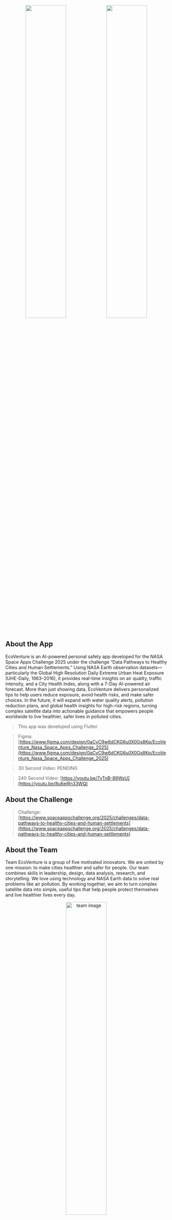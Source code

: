 <p align = "center"><img width="50%" src="https://assets.spaceappschallenge.org/media/images/Space_Apps_Default_Logo_-_2-Col.width-440.jpegquality-60.png"><img width="50%" src="https://nsac.basis.org.bd/uploads/images/logo.png"></p>

## About the App
EcoVenture is an AI-powered personal safety app developed for the NASA Space Apps Challenge 2025 under the challenge “Data Pathways to Healthy Cities and Human Settlements.” Using NASA Earth observation datasets—particularly the Global High Resolution Daily Extreme Urban Heat Exposure (UHE-Daily, 1983–2016), it provides real-time insights on air quality, traffic intensity, and a City Health Index, along with a 7-Day AI-powered air forecast. More than just showing data, EcoVenture delivers personalized tips to help users reduce exposure, avoid health risks, and make safer choices. In the future, it will expand with water quality alerts, pollution reduction plans, and global health insights for high-risk regions, turning complex satellite data into actionable guidance that empowers people worldwide to live healthier, safer lives in polluted cities.

> This app was developed using Flutter

> Figma: [https://www.figma.com/design/0aCvC9w6dCKG6u0X0Gs8Kp/EcoVenture_Nasa_Space_Apps_Challenge_2025](https://www.figma.com/design/0aCvC9w6dCKG6u0X0Gs8Kp/EcoVenture_Nasa_Space_Apps_Challenge_2025)

> 30 Second Video: PENDING

> 240 Second Video: [https://youtu.be/7vTnB-89WsU](https://youtu.be/8u6ejRn33WQ)

## About the Challenge
> Challenge: [https://www.spaceappschallenge.org/2025/challenges/data-pathways-to-healthy-cities-and-human-settlements](https://www.spaceappschallenge.org/2025/challenges/data-pathways-to-healthy-cities-and-human-settlements)

## About the Team
Team EcoVenture is a group of five motivated innovators. We are united by one mission: to make cities healthier and safer for people. Our team combines skills in leadership, design, data analysis, research, and storytelling. We love using technology and NASA Earth data to solve real problems like air pollution. By working together, we aim to turn complex satellite data into simple, useful tips that help people protect themselves and live healthier lives every day.

<p align = "center"><img alt="team image" width=50%" src="https://i.ibb.co.com/nNwWD8R1/Eco-Venture-Team-Cover.jpg"></p>
